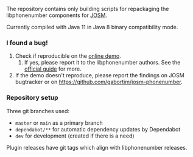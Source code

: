 The repository contains only building scripts for repackaging
the libphonenumber components for [JOSM](https://josm.openstreetmap.de/).

Currently compiled with Java 11 in Java 8 binary compatibility mode. 

### I found a bug!
1. Check if reproducible on the [online demo](http://libphonenumber.appspot.com/).
   1. If yes, please report it to the libphonenumber authors.
      See the [official guide](https://github.com/google/libphonenumber#quick-links) for more.
2. If the demo doesn't reproduce, please report the findings on JOSM bugtracker or
   on https://github.com/gabortim/josm-phonenumber.

### Repository setup

Three git branches used:
- `master` or `main` as a primary branch
- `dependabot/**` for automatic dependency updates by Dependabot
- `dev` for development (created if there is a need)

Plugin releases have git tags which align with libphonenumber releases.